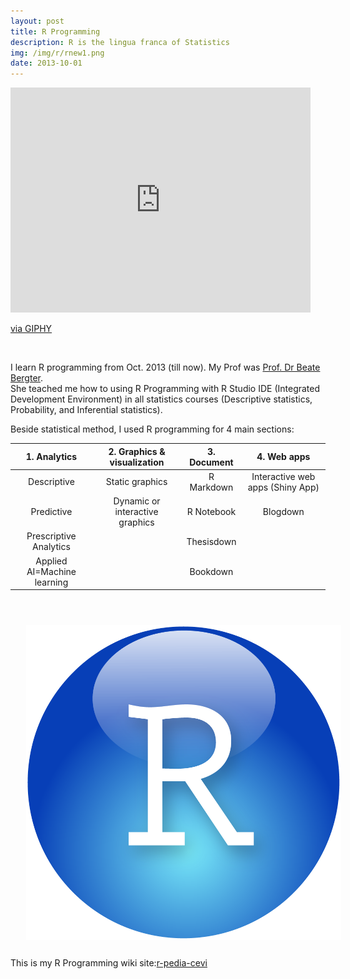 ```yaml
---
layout: post
title: R Programming
description: R is the lingua franca of Statistics
img: /img/r/rnew1.png
date: 2013-10-01
---
```


<iframe src="https://giphy.com/embed/LHZyixOnHwDDy" width="480" height="360" frameBorder="0" class="giphy-embed" allowFullScreen></iframe><p><a href="https://giphy.com/gifs/computer-working-cat-LHZyixOnHwDDy">via GIPHY</a></p>
<Br>

I learn R programming from Oct. 2013 (till now). My Prof was <a href="https://www.htw-berlin.de/hochschule/personen/person/?eid=9212">Prof. Dr Beate Bergter</a>.
<Br>
She teached me how to using R Programming with R Studio IDE (Integrated Development Environment) in all statistics courses (Descriptive statistics, Probability, and Inferential statistics).
<Br>
 
 Beside statistical method, I used R programming for 4 main sections:
 
|1. Analytics                |2. Graphics & visualization     |3. Document              |4. Web apps                      |
|         :-------------:    |       :-------------:          |           :-----:       |            :-----:              |
| Descriptive                | Static graphics                | R Markdown              | Interactive web apps (Shiny App)|
| Predictive                 | Dynamic or interactive graphics| R Notebook              | Blogdown                        |
| Prescriptive Analytics     |                                | Thesisdown              |                                 |
| Applied AI=Machine learning|                                | Bookdown                |                                 |
 
<Br>

<img class="col one right" src="/img/r/r-studio.png" style="padding:25px">
<Br>
 This is my R Programming wiki site:<a href="https://r-pedia.gitbook.io/cevi/descriptive-analytics">r-pedia-cevi</a>
